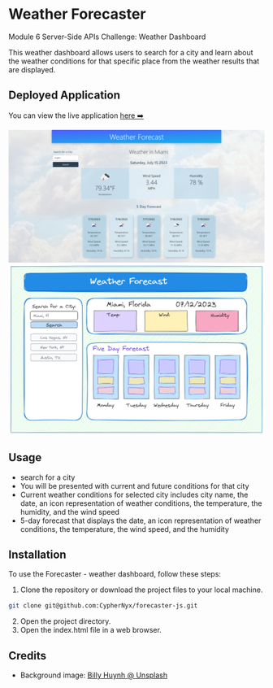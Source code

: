 # Weather Forecaster
Module 6 Server-Side APIs Challenge: Weather Dashboard

This weather dashboard allows users to search for a city and learn about the weather conditions for that specific place from the weather results that are displayed.

## Deployed Application
You can view the live application
[here ➡️](https://cyphernyx.github.io/forecaster-js/)

![screencapture](./assets/images/screencapture-forecaster-js.png)
![wireframe](./assets/images/forecast-wireframe.png)


## Usage 

- search for a city
- You will be presented with current and future conditions for that city 
- Current weather conditions for selected city includes city name, the date, an icon representation of weather conditions, the temperature, the humidity, and the wind speed
- 5-day forecast that displays the date, an icon representation of weather conditions, the temperature, the wind speed, and the humidity

## Installation
To use the Forecaster - weather dashboard, follow these steps:

1. Clone the repository or download the project files to your local machine.

```sh
git clone git@github.com:CypherNyx/forecaster-js.git
```
2. Open the project directory.
3. Open the index.html file in a web browser.

## Credits
- Background image: [Billy Huynh @ Unsplash](https://unsplash.com/photos/v9bnfMCyKbg?utm_source=unsplash&utm_medium=referral&utm_content=creditShareLink)